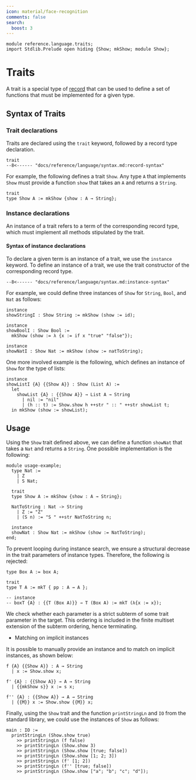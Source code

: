 ```yaml
---
icon: material/face-recognition
comments: false
search:
  boost: 3
---
```


```juvix hide
module reference.language.traits;
import Stdlib.Prelude open hiding {Show; mkShow; module Show};
```

# Traits

A trait is a special type of [record](./records.juvix.md) that can be used to define a
set of functions that must be implemented for a given type.

## Syntax of Traits

### Trait declarations

Traits are declared
using the `trait` keyword, followed by a record type declaration.

```text
trait
--8<------ "docs/reference/language/syntax.md:record-syntax"
```

For example, the following defines a trait `Show`. Any type `A` that implements
`Show` must provide a function `show` that takes an `A` and returns a `String`.

```juvix
trait
type Show A := mkShow {show : A → String};
```

### Instance declarations

An instance of a trait refers to a term of the corresponding record type, which
must implement all methods stipulated by the trait.

#### Syntax of instance declarations

To declare a given term is an instance of a trait, we use the `instance`
keyword. To define an instance of a trait, we use the trait constructor of the
corresponding record type.

```text
--8<------ "docs/reference/language/syntax.md:instance-syntax"
```

For example, we could define three instances of `Show` for `String`, `Bool`, and
`Nat` as follows:

```juvix
instance
showStringI : Show String := mkShow (show := id);

instance
showBoolI : Show Bool :=
  mkShow (show := λ {x := if x "true" "false"});

instance
showNatI : Show Nat := mkShow (show := natToString);
```

One more involved example is the following, which defines an instance of `Show`
for the type of lists:

```juvix
instance
showListI {A} {{Show A}} : Show (List A) :=
  let
    showList {A} : {{Show A}} → List A → String
      | nil := "nil"
      | (h :: t) := Show.show h ++str " :: " ++str showList t;
  in mkShow (show := showList);
```

## Usage

Using the `Show` trait defined above, we can define a function `showNat` that
takes a `Nat` and returns a `String`. One possible implementation is the
following:

```juvix
module usage-example;
  type Nat :=
    | Z
    | S Nat;

  trait
  type Show A := mkShow {show : A → String};

  NatToString : Nat -> String
    | Z := "Z"
    | (S n) := "S " ++str NatToString n;

  instance
  showNat : Show Nat := mkShow (show := NatToString);
end;
```

To prevent looping during instance search, we ensure a structural decrease in
the trait parameters of instance types. Therefore, the following is rejected:

```juvix
type Box A := box A;

trait
type T A := mkT { pp : A → A };

-- instance
-- boxT {A} : {{T (Box A)}} → T (Box A) := mkT (λ{x := x});
```

We check whether each parameter is a strict subterm of some trait parameter in
the target. This ordering is included in the finite multiset extension of the
subterm ordering, hence terminating.

- Matching on implicit instances

It is possible to manually provide an instance and to match on implicit
instances, as shown below:

```juvix
f {A} {{Show A}} : A → String
  | x := Show.show x;
  
f' {A} : {{Show A}} → A → String
  | {{mkShow s}} x := s x;

f'' {A} : {{Show A}} → A → String
  | {{M}} x := Show.show {{M}} x;
```

Finally, using the `Show` trait and the function `printStringLn` and `IO` from
the standard library, we could use the instances of `Show` as follows:

```juvix
main : IO :=
  printStringLn (Show.show true)
    >> printStringLn (f false)
    >> printStringLn (Show.show 3)
    >> printStringLn (Show.show [true; false])
    >> printStringLn (Show.show [1; 2; 3])
    >> printStringLn (f' [1; 2])
    >> printStringLn (f'' [true; false])
    >> printStringLn (Show.show ["a"; "b"; "c"; "d"]);
```
